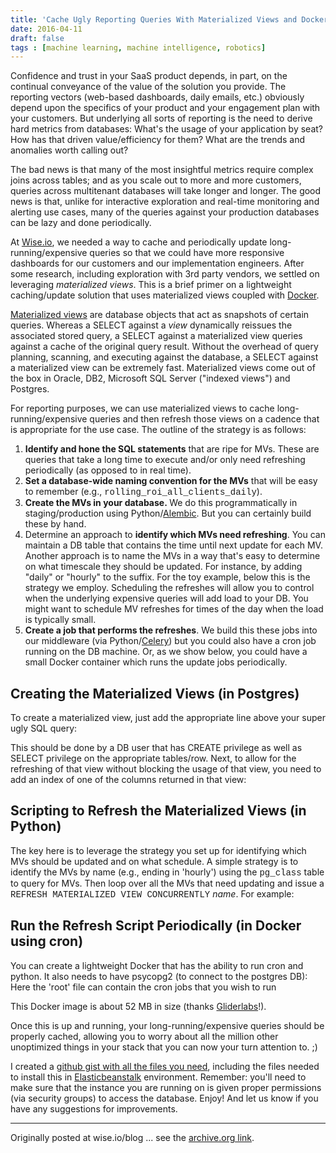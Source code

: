 ```yaml
---
title: 'Cache Ugly Reporting Queries With Materialized Views and Docker'
date: 2016-04-11
draft: false
tags : [machine learning, machine intelligence, robotics]
---
```


<script
  type="text/javascript"
  src="https://cdn.jsdelivr.net/npm/gist-embed@1.0.2/dist/gist-embed.min.js">
  </script>

<div class="section post-body">
<span id="hs_cos_wrapper_post_body" class="hs_cos_wrapper hs_cos_wrapper_meta_field hs_cos_wrapper_type_rich_text" style="" data-hs-cos-general-type="meta_field" data-hs-cos-type="rich_text"><p>Confidence and trust in your SaaS product depends, in part,&nbsp;on the continual conveyance&nbsp;of&nbsp;<span>the value of the solution you provide. The reporting vectors (web-based dashboards, daily emails, etc.) obviously depend upon the specifics of your product and your engagement plan with your customers. But underlying all sorts of reporting is the need to derive hard metrics from databases: What's the usage of your application by seat? How has that driven value/efficiency for them? What are the trends and anomalies&nbsp;worth calling out?&nbsp;</span></p>

<p><span>The bad news is that many of the most insightful metrics require complex joins across tables; and as you scale out to more and more customers, queries across multitenant databases will take longer and longer.&nbsp;</span>The good news is that, unlike for interactive exploration and real-time monitoring&nbsp;and alerting use cases, many of the queries against your production databases can be lazy and done periodically.</p>
<p>At <a href="http://wise.io/" target="_blank">Wise.io</a>, we needed a way to cache and periodically update long-running/expensive queries so that we could have more responsive dashboards for our customers and our&nbsp;implementation&nbsp;engineers. After some research, including exploration with 3rd party vendors, we settled on leveraging <em>materialized views</em>. This is a brief primer on a lightweight caching/update solution that uses&nbsp;materialized views<em>&nbsp;</em>coupled with <a href="https://www.docker.com/" target="_blank">Docker</a>.</p>
<p><!--more--></p>
<p><a href="https://en.wikipedia.org/wiki/Materialized_view">Materialized views</a> are database objects&nbsp;that act as snapshots of certain queries. Whereas a SELECT against a&nbsp;<em>view</em>&nbsp;dynamically reissues the associated stored query, a SELECT against a materialized view queries against a cache of the original query result. Without the overhead of query planning, scanning, and executing against the database, a SELECT against a materialized view can be extremely fast. Materialized views come out of the box in Oracle, DB2, Microsoft SQL Server ("indexed views") and Postgres.</p>
<p>For reporting purposes, we can use materialized views to cache long-running/expensive queries&nbsp;and then refresh those views on a cadence that is appropriate for the use case. The outline of the strategy is as follows:</p>
<ol>
<li><strong>Identify and hone&nbsp;the SQL statements</strong> that are ripe for MVs. These are queries that take a long time to execute and/or only need refreshing periodically (as opposed to in real time).</li>
<li><strong>Set a database-wide naming convention for the MVs</strong> that will be easy to remember (e.g.,&nbsp;<span style="font-family: 'courier new', courier;">rolling_roi_all_clients_daily</span>).</li>
<li><strong>Create the MVs in your database.&nbsp;</strong>We do this programmatically&nbsp;in staging/production using Python/<a href="https://alembic.readthedocs.org/en/latest/" target="_blank">Alembic</a>. But you can certainly build these by hand.</li>
<li>Determine an approach to <strong>identify which MVs need refreshing</strong>. You can maintain&nbsp;a DB table that contains the time until next update for each MV. Another approach is to name the MVs in a way that's easy to determine on what timescale they should be updated. For instance, by adding "daily" or "hourly" to the suffix. For the toy example, below this is the strategy we employ.&nbsp;Scheduling the refreshes will allow you to control when the underlying expensive queries will add load to your DB. You might want to schedule MV refreshes for times of the day when the load is typically small.</li>
<li><strong>Create a job that performs the refreshes</strong>. We build this these jobs into our middleware (via Python/<a href="http://www.celeryproject.org/" target="_blank">Celery</a>) but you could also have a cron job running&nbsp;on the DB machine. Or, as we show below, you could have a small Docker container which runs the update jobs periodically.</li>
</ol>
<h2>Creating the Materialized Views (in Postgres)</h2>

<p>To create a materialized view, just add the appropriate line above your super ugly SQL query:
    <code data-gist-id="8c079b33f9a2a2effeefecd093aeeb81" data-gist-file="example.sql" data-gist-hide-footer="true" data-gist-line="1-7"></code></p>

<p>This should be done by a DB user that has CREATE privilege&nbsp;as well as SELECT&nbsp;privilege&nbsp;on the appropriate tables/row. Next, to allow for the refreshing of that view without blocking the usage of that view, you need to add an index of one of the columns returned in that view:
    <code data-gist-id="8c079b33f9a2a2effeefecd093aeeb81" data-gist-file="example.sql" data-gist-hide-footer="true" data-gist-line="9-10"></code></p>

<h2>Scripting to Refresh the&nbsp;Materialized Views (in Python)</h2>
<p>The key here is to leverage the strategy you set up for identifying which MVs should be updated and on what schedule. A simple strategy is to identify the MVs by name (e.g., ending in 'hourly') using the <span style="font-family: 'courier new', courier;">pg_class</span> table to query for MVs. Then loop over all the MVs that need updating and issue a <span style="font-family: 'courier new', courier;">REFRESH MATERIALIZED VIEW CONCURRENTLY</span> <em>name</em>. For example:</p>

<code data-gist-id="8c079b33f9a2a2effeefecd093aeeb81" data-gist-file="refresh.py" data-gist-line="29-45"></code>

<h2>Run the&nbsp;Refresh Script Periodically (in Docker using cron)</h2>
<p>You can create a lightweight Docker that has the ability to run cron and python. It also needs to have psycopg2 (to connect to the postgres DB): Here the 'root' file can contain the cron jobs that you wish to run
    <code data-gist-id="8c079b33f9a2a2effeefecd093aeeb81" data-gist-file="Dockerfile"></code></p>

<p>This Docker image is about 52 MB in size (thanks <a href="https://github.com/gliderlabs/docker-alpine" target="_blank">Gliderlabs</a>!).

Once this is up and running, your long-running/expensive queries should be properly cached, allowing you to worry about all the million other unoptimized things in your stack that you can now your turn attention to. ;)</p>
<p>I created a <a href="https://gist.github.com/profjsb/8c079b33f9a2a2effeefecd093aeeb81" target="_blank">github gist with all the files you need</a>, including the files needed to install this in <a href="https://aws.amazon.com/elasticbeanstalk/" target="_blank">Elasticbeanstalk</a> environment. Remember: you'll need to make sure that the instance you are running on is given proper permissions (via security groups) to access the database. Enjoy! And let us know if you have any suggestions for improvements.</p>
<hr>

Originally posted at wise.io/blog ... see the [archive.org link](https://web.archive.org/web/20160811010604/http://www.wise.io/tech/cache-ugly-reporting-queries-with-materialized-views-and-docker).

